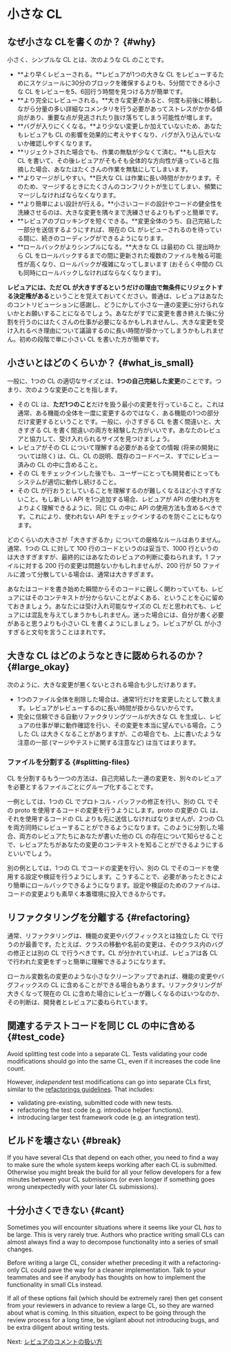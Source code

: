 # 小さな CL



## なぜ小さな CLを書くのか？ {#why}

小さく、シンプルな CL とは、次のような CL のことです。

-   **より早くレビューされる。**レビュアが1つの大きな CL をレビューするためにスケジュールに30分のブロックを確保するよりも、5分間でできる小さな CL をレビューを5、6回行う時間を見つける方が簡単です。
-   **より完全にレビューされる。**大きな変更があると、何度も前後に移動しながら分量の多い詳細なコメンタリを行う必要があってストレスがかかる傾向があり、重要な点が見逃されたり抜け落ちてしまう可能性が増します。
-   **バグが入りにくくなる。**より少ない変更しか加えていないため、あなたもレビュアも CL の影響を効果的に考えやすくなり、バグが入り込んでいないか確認しやすくなります。
-   **リジェクトされた場合でも、作業の無駄が少なくて済む。**もし巨大な CL を書いて、その後レビュアがそもそも全体的な方向性が違っていると指摘した場合、あなたはたくさんの作業を無駄にしてしまいます。
-   **よりマージがしやすい。**巨大な CL は作業に長い時間がかかります。そのため、マージするときにたくさんのコンフリクトが生じてしまい、頻繁にマージしなければならなくなります。
-   **より簡単によい設計が行える。**小さいコードの設計やコードの健全性を洗練させるのは、大きな変更を隅々まで洗練させるよりもずっと簡単です。
-   **レビュアのブロッキングを短くできる。**変更全体のうち、自己完結した一部分を送信するようにすれば、現在の CL がレビューされるのを待っている間に、続きのコーディングができるようになります。
-   **ロールバックがよりシンプルになる。**大きな CL は最初の CL 提出時から CL をロールバックするまでの間に更新された複数のファイルを触る可能性が高くなり、ロールバックが複雑になってしまいます (おそらく中間の CL も同時にロールバックしなければならなくなります)。

**レビュアには、ただ CL が大きすぎるというだけの理由で無条件にリジェクトする決定権がある**ということを覚えておいてください。普通は、レビュアはあなたのコントリビューションに感謝し、どうにかして小さな一連の変更に分けられないかとお願いすることになるでしょう。あなたがすでに変更を書き終えた後に分割を行うのにはたくさんの仕事が必要になるかもしれませんし、大きな変更を受け入れるべき理由について議論するのに長い時間が掛かってしまうかもしれません。初めの段階で単に小さい CL を書いた方が簡単です。

## 小さいとはどのくらいか？ {#what_is_small}

一般に、1つの CL の適切なサイズとは、**1つの自己完結した変更**のことです。つまり、次のような変更のことを指します。

-   その CL は、**ただ1つのこと**だけを扱う最小の変更を行っていること。これは通常、ある機能の全体を一度に変更するのではなく、ある機能の1つの部分だけ変更するということです。一般に、小さすぎる CL を書く間違いと、大きすぎる CL を書く間違いの両方を経験した方がいいです。あなたのレビュアと協力して、受け入れられるサイズを見つけましょう。
-   レビュアがその CL について理解する必要がある全ての情報 (将来の開発については除く) は、CL、CL の説明、既存のコードベース、すでにレビュー済みの CL の中に含めること。
-   その CL をチェックインした後でも、ユーザーにとっても開発者にとってもシステムが適切に動作し続けること。
-   その CL が行おうとしていることを理解するのが難しくなるほど小さすぎないこと。もし新しい API を1つ追加する場合、レビュアが API の使われ方をよりよく理解できるように、同じ CL の中に API の使用方法も含めるべきです。これにより、使われない API をチェックインするのを防ぐことにもなります。

どのくらいの大きさが「大きすぎるか」についての厳格なルールはありません。通常、1つの CL に対して 100 行のコードというのは妥当で、1000 行というのは大きすぎますが、最終的にはあなたのレビュアの判断に委ねられます。1 ファイルに対する 200 行の変更は問題ないかもしれませんが、200 行が 50 ファイルに渡って分散している場合は、通常は大きすぎます。

あなたはコードを書き始めた瞬間からそのコードに親しく関わっていても、レビュアにはそのコンテキストが分からないことがよくある、ということを心に留めておきましょう。あなたには受け入れ可能なサイズの CL だと思われても、レビュアには混乱を与えてしまうかもしれません。迷った場合には、自分が書く必要があると思うよりも小さい CL を書くようにしましょう。レビュアが CL が小さすぎると文句を言うことはまれです。

## 大きな CL はどのようなときに認められるのか？ {#large_okay}

次のように、大きな変更が悪くないとされる場合も少しだけあります。

-   1つのファイル全体を削除した場合は、通常1行だけを変更したとして数えます。レビュアがレビューするのに長い時間が掛からないからです。
-   完全に信頼できる自動リファクタリングツールが大きな CL を生成し、レビュアの仕事が単に動作確認を行い、その変更を本当に望んでいる場合。こうした CL は大きくなることがありますが、この場合でも、上に書いたような注意の一部 (マージやテストに関する注意など) は当てはまります。

### ファイルを分割する {#splitting-files}

CL を分割するもう一つの方法は、自己完結した一連の変更を、別々のレビュアを必要とするファイルごとにグループ化することです。

一例としては、1つの CL でプロトコル・バッファの修正を行い、別の CL でその proto を使用するコードの変更を行うようにします。proto の変更の CL は、それを使用するコードの CL よりも先に送信しなければなりませんが、2つの CL を両方同時にレビューすることができるようになります。このように分割した場合、両方のレビュアたちにあなたが書いた他の CL の存在について知らせることで、レビュアたちがあなたの変更のコンテキストを知ることができるようにするといいでしょう。 

別の例としては、1つの CL でコードの変更を行い、別の CL でそのコードを使用する設定や検証を行うようにします。こうすることで、必要があったときにより簡単にロールバックできるようになります。設定や検証のためのファイルは、コードの変更よりも素早く本番環境に投入できるからです。

## リファクタリングを分離する {#refactoring}

通常、リファクタリングは、機能の変更やバグフィックスとは独立した CL で行うのが最善です。たとえば、クラスの移動や名前の変更は、そのクラス内のバグの修正とは別の CL で行うべきです。CL が分かれていれば、レビュアは各 CL で行われた変更をずっと簡単に理解できるようになります。

ローカル変数名の変更のような小さなクリーンアップであれば、機能の変更やバグフィックスの CL に含めることができる場合もあります。リファクタリングが大きくなって現在の CL に含めた場合にレビューが難しくなるのはいつなのか、その判断は、開発者とレビュアに委ねられています。

## 関連するテストコードを同じ CL の中に含める {#test_code}

Avoid splitting test code into a separate CL. Tests validating your code
modifications should go into the same CL, even if it increases the code line
count.

However, <i>independent</i> test modifications can go into separate CLs first,
similar to the [refactorings guidelines](#refactoring). That includes:

*   validating pre-existing, submitted code with new tests.
*   refactoring the test code (e.g. introduce helper functions).
*   introducing larger test framework code (e.g. an integration test).

## ビルドを壊さない {#break}

If you have several CLs that depend on each other, you need to find a way to
make sure the whole system keeps working after each CL is submitted. Otherwise
you might break the build for all your fellow developers for a few minutes
between your CL submissions (or even longer if something goes wrong unexpectedly
with your later CL submissions).

## 十分小さくできない {#cant}

Sometimes you will encounter situations where it seems like your CL *has* to be
large. This is very rarely true. Authors who practice writing small CLs can
almost always find a way to decompose functionality into a series of small
changes.

Before writing a large CL, consider whether preceding it with a refactoring-only
CL could pave the way for a cleaner implementation. Talk to your teammates and
see if anybody has thoughts on how to implement the functionality in small CLs
instead.

If all of these options fail (which should be extremely rare) then get consent
from your reviewers in advance to review a large CL, so they are warned about
what is coming. In this situation, expect to be going through the review process
for a long time, be vigilant about not introducing bugs, and be extra diligent
about writing tests.

Next: [レビュアのコメントの扱い方](handling-comments.md)
